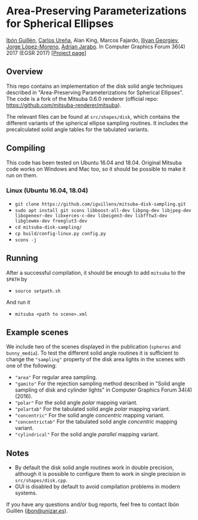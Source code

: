# Area-Preserving Parameterizations for Spherical Ellipses

[Ibón Guillén](https://webdiis.unizar.es/~iguillen/), [Carlos Ureña](https://lsi.ugr.es/curena/), Alan King, Marcos Fajardo, [Iliyan Georgiev](https://iliyan.com/), [Jorge López-Moreno](http://www.jorg3.com/), [Adrian Jarabo](https://webdiis.unizar.es/~ajarabo/).
In Computer Graphics Forum 36(4) 2017 (EGSR 2017)
[[Project page](http://giga.cps.unizar.es/~iguillen/projects/EGSR2017_Spherical_Ellipses/)]

## Overview
This repo contains an implementation of the disk solid angle techniques described in "Area-Preserving Parameterizations for Spherical Ellipses". The code is a fork of the Mitsuba 0.6.0 renderer (official repo: https://github.com/mitsuba-renderer/mitsuba).

The relevant files can be found at `src/shapes/disk`, which contains the different variants of the spherical ellipse sampling routines. It includes the precalculated solid angle tables for the tabulated variants.

## Compiling
This code has been tested on Ubuntu 16.04 and 18.04. Original Mitsuba code works on Windows and Mac too, so it should be possible to make it run on them.

  ### Linux (Ubuntu 16.04, 18.04)
   - `git clone https://github.com/iguillens/mitsuba-disk-sampling.git`
   - `sudo apt install git scons libboost-all-dev libpng-dev libjpeg-dev libopenexr-dev libxerces-c-dev libeigen3-dev libfftw3-dev libglewmx-dev freeglut3-dev`
   - `cd mitsuba-disk-sampling/`
   - `cp build/config-linux.py config.py`
   - `scons -j`

## Running
After a successful compilation, it should be enough to add `mitsuba` to the `$PATH` by
   - `source setpath.sh`

And run it
   - `mitsuba <path to scene>.xml`

## Example scenes
We include two of the scenes displayed in the publication (`spheres` and `bunny_media`). To test the different solid angle routines it is sufficient to change the `"sampling"` property of the disk area lights in the scenes with one of the following:
 - `"area"`  For regular area sampling.
 - `"gamito"`  For the rejection sampling method described in "Solid angle sampling of disk and cylinder lights" in Computer Graphics Forum 34(4) (2016).
 - `"polar"`  For the solid angle *polar* mapping variant.
 - `"polartab"`  For the tabulated solid angle *polar* mapping variant.
 - `"concentric"`  For the solid angle *concentric* mapping variant.
 - `"concentrictab"`  For the tabulated solid angle *concentric* mapping variant.
 - `"cylindrical"`  For the solid angle *parallel* mapping variant.
   
## Notes
 - By default the disk solid angle routines work in double precision, although it is possible to configure them to work in single precision in `src/shapes/disk.cpp`.
 - GUI is disabled by default to avoid compilation problems in modern systems.
  
If you have any questions and/or bug reports, feel free to contact Ibón Guillén (ibon@unizar.es).
